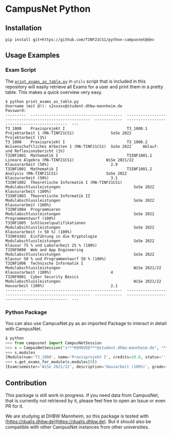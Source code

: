 # CampusNet Python

## Installation

```
pip install git+https://github.com/TINF21CS1/python-campusnet@dev
```

## Usage Examples

### Exam Script

The [`print_exams_as_table.py`](utils/print_exams_as_table.py) in `utils` script that is included in this repository will easily retrieve all Exams for a user and print them in a pretty table. This makes a quick overview very easy.

```
$ python print_exams_as_table.py
Username (mit @!): s2xxxxx@student.dhbw-mannheim.de
Password: 
---------  ----------------------------------------  ------------------------------------------------------  ------------  --------------------------------------------  ---
T3_1000    Praxisprojekt I                           T3_1000.1 Projektarbeit 1 (MA-TINF21CS1)                SoSe 2022     Projektarbeit (1%)
T3_1000    Praxisprojekt I                           T3_1000.2 Wissenschaftliches Arbeiten 1 (MA-TINF21CS1)  SoSe 2022     Ablauf- und Reflexionsbericht (1%)
T3INF1001  Mathematik I                              T3INF1001.1 Lineare Algebra (MA-TINF21CS1)              WiSe 2021/22  Klausurarbeit (50%)                           2.9
T3INF1001  Mathematik I                              T3INF1001.2 Analysis (MA-TINF21CS1)                     SoSe 2022     Klausurarbeit (50%)                           3.1
T3INF1002  Theoretische Informatik I (MA-TINF21CS1)  Modulabschlussleistungen                                SoSe 2022     Klausurarbeit (100%)
T3INF1003  Theoretische Informatik II                Modulabschlussleistungen                                SoSe 2022     Klausurarbeit (100%)
T3INF1004  Programmieren                             Modulabschlussleistungen                                SoSe 2022     Programmentwurf (100%)
T3INF1005  Schlüsselqualifikationen                  Modulabschlussleistungen                                SoSe 2022     Klausurarbeit (< 50 %) (100%)
T3INF4102  Einführung in die Kryptologie             Modulabschlussleistungen                                SoSe 2022     Klausur 75 % und Laborarbeit 25 % (100%)
T3INF9000  Web and App Engineering                   Modulabschlussleistungen                                SoSe 2022     Klausur 50 % und Programmentwurf 50 % (100%)
T3INF1006  Technische Informatik I                   Modulabschlussleistungen                                WiSe 2021/22  Klausurarbeit (100%)                          4
T3INF9001  Cyber Security Basics                     Modulabschlussleistungen                                WiSe 2021/22  Hausarbeit (100%)                             2.1
---------  ----------------------------------------  ------------------------------------------------------  ------------  --------------------------------------------  ---
```

### Python Package

You can also use CampusNet.py as an imported Package to interact in detail with CampusNet.

```python
$ python
>>> from campusnet import CampusNetSession
>>> s = CampusNetSession("s***REMOVED***@student.dhbw-mannheim.de", "***REMOVED***")
>>> s.modules
[Module(num='T3_1000', name='Praxisprojekt I', credits=20.0, status='', semesters=['SoSe 2022'], id='381683598069776', grade=None), Module(num='T3INF1001', name='Mathematik I', credits=8.0, status='', semesters=['SoSe 2022', 'WiSe 2021/22'], id='380685560144022', grade=None), Module(num='T3INF1002', name='Theoretische Informatik I (MA-TINF21CS1)', credits=5.0, status='', semesters=['SoSe 2022'], id='382855008624547', grade=None), Module(num='T3INF1003', name='Theoretische Informatik II', credits=5.0, status='', semesters=['SoSe 2022'], id='382214102615788', grade=None), Module(num='T3INF1004', name='Programmieren', credits=9.0, status='', semesters=['SoSe 2022'], id='379974839816701', grade=None), Module(num='T3INF1005', name='Schlüsselqualifikationen', credits=5.0, status='', semesters=['SoSe 2022'], id='379974840574866', grade=None), Module(num='T3INF4102', name='Einführung in die Kryptologie', credits=5.0, status='', semesters=['SoSe 2022'], id='382214104541196', grade=None), Module(num='T3INF9000', name='Web and App Engineering', credits=5.0, status='', semesters=['SoSe 2022'], id='379974842066225', grade=None), Module(num='T3INF1006', name='Technische Informatik I', credits=5.0, status='bestanden', semesters=['WiSe 2021/22'], id='380703425164844', grade=1.2), Module(num='T3INF9001', name='Cyber Security Basics', credits=3.0, status='bestanden', semesters=['WiSe 2021/22'], id='379974841329087', grade=1.6)]
>>> s.get_exams_for_module(s.modules[9])
[Exam(semester='WiSe 2021/22', description='Hausarbeit (100%)', grade=1.6)]
```

## Contribution

This package is still work in progress. If you need data from CampusNet, that is currently not retrieved by it, please feel free to open an Issue or even PR for it.

We are studying at DHBW Mannheim, so this package is tested with [https://dualis.dhbw.de](https://dualis.dhbw.de). But it should also be compatible with other CampusNet instances from other universities.
